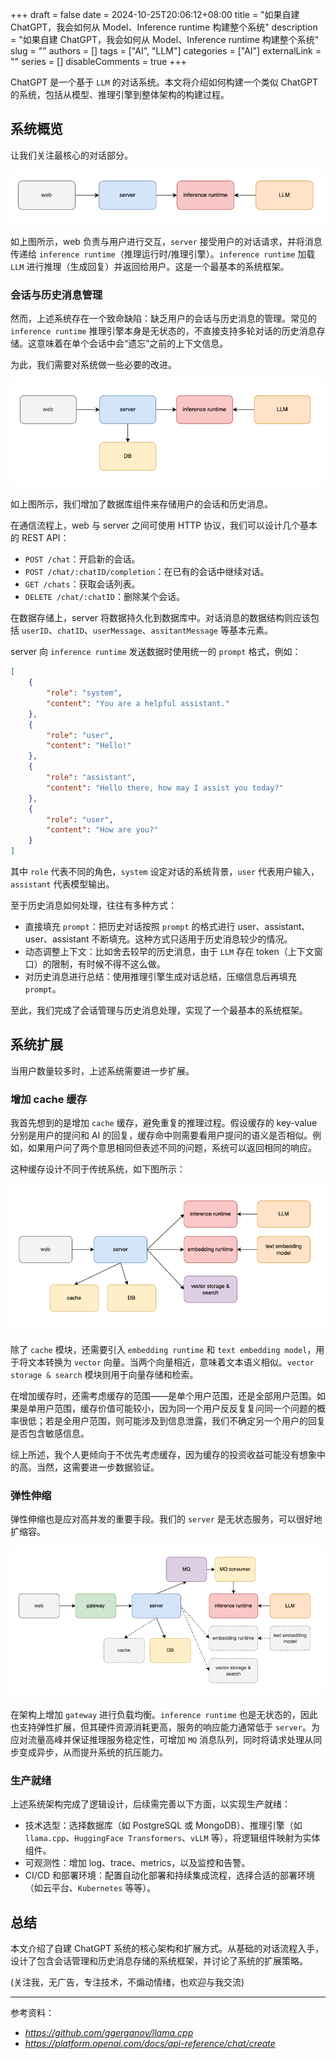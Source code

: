 +++
draft = false
date = 2024-10-25T20:06:12+08:00
title = "如果自建 ChatGPT，我会如何从 Model、Inference runtime 构建整个系统"
description = "如果自建 ChatGPT，我会如何从 Model、Inference runtime 构建整个系统"
slug = ""
authors = []
tags = ["AI", "LLM"]
categories = ["AI"]
externalLink = ""
series = []
disableComments = true
+++

ChatGPT 是一个基于 `LLM` 的对话系统。本文将介绍如何构建一个类似 ChatGPT 的系统，包括从模型、推理引擎到整体架构的构建过程。

## 系统概览

让我们关注最核心的对话部分。

![](https://raw.githubusercontent.com/RifeWang/images/master/ai/llm/build-chatgpt-1.png)

如上图所示，web 负责与用户进行交互，`server` 接受用户的对话请求，并将消息传递给 `inference runtime`（推理运行时/推理引擎）。`inference runtime` 加载 `LLM` 进行推理（生成回复）并返回给用户。这是一个最基本的系统框架。

### 会话与历史消息管理

然而，上述系统存在一个致命缺陷：缺乏用户的会话与历史消息的管理。常见的 `inference runtime` 推理引擎本身是无状态的，不直接支持多轮对话的历史消息存储。这意味着在单个会话中会“遗忘”之前的上下文信息。

为此，我们需要对系统做一些必要的改进。

![](https://raw.githubusercontent.com/RifeWang/images/master/ai/llm/build-chatgpt-2.png)

如上图所示，我们增加了数据库组件来存储用户的会话和历史消息。

在通信流程上，web 与 server 之间可使用 HTTP 协议，我们可以设计几个基本的 REST API：
- `POST /chat`：开启新的会话。
- `POST /chat/:chatID/completion`：在已有的会话中继续对话。
- `GET /chats`：获取会话列表。
- `DELETE /chat/:chatID`：删除某个会话。

在数据存储上，server 将数据持久化到数据库中。对话消息的数据结构则应该包括 `userID`、`chatID`、`userMessage`、`assitantMessage` 等基本元素。

server 向 `inference runtime` 发送数据时使用统一的 `prompt` 格式，例如：
```json
[
    {
        "role": "system",
        "content": "You are a helpful assistant."
    },
    {
        "role": "user",
        "content": "Hello!"
    },
    {
        "role": "assistant",
        "content": "Hello there, how may I assist you today?"
    },
    {
        "role": "user",
        "content": "How are you?"
    }
]
```
其中 `role` 代表不同的角色，`system` 设定对话的系统背景，`user` 代表用户输入，`assistant` 代表模型输出。

至于历史消息如何处理，往往有多种方式：
- 直接填充 `prompt`：把历史对话按照 `prompt` 的格式进行 user、assistant、user、assistant 不断填充。这种方式只适用于历史消息较少的情况。
- 动态调整上下文：比如舍去较早的历史消息，由于 `LLM` 存在 token（上下文窗口）的限制，有时候不得不这么做。
- 对历史消息进行总结：使用推理引擎生成对话总结，压缩信息后再填充 `prompt`。

至此，我们完成了会话管理与历史消息处理，实现了一个最基本的系统框架。


## 系统扩展

当用户数量较多时，上述系统需要进一步扩展。

### 增加 cache 缓存

我首先想到的是增加 `cache` 缓存，避免重复的推理过程。假设缓存的 key-value 分别是用户的提问和 AI 的回复，缓存命中则需要看用户提问的语义是否相似。例如，如果用户问了两个意思相同但表述不同的问题，系统可以返回相同的响应。

这种缓存设计不同于传统系统，如下图所示：

![](https://raw.githubusercontent.com/RifeWang/images/master/ai/llm/build-chatgpt-3.png)

除了 `cache` 模块，还需要引入 `embedding runtime` 和 `text embedding model`，用于将文本转换为 `vector` 向量。当两个向量相近，意味着文本语义相似。`vector storage & search` 模块则用于向量存储和检索。

在增加缓存时，还需考虑缓存的范围——是单个用户范围，还是全部用户范围。如果是单用户范围，缓存价值可能较小，因为同一个用户反反复复问同一个问题的概率很低；若是全用户范围，则可能涉及到信息泄露，我们不确定另一个用户的回复是否包含敏感信息。

综上所述，我个人更倾向于不优先考虑缓存，因为缓存的投资收益可能没有想象中的高。当然，这需要进一步数据验证。

### 弹性伸缩

弹性伸缩也是应对高并发的重要手段。我们的 `server` 是无状态服务，可以很好地扩缩容。

![](https://raw.githubusercontent.com/RifeWang/images/master/ai/llm/build-chatgpt-4.png)

在架构上增加 `gateway` 进行负载均衡。`inference runtime` 也是无状态的，因此也支持弹性扩展，但其硬件资源消耗更高，服务的响应能力通常低于 `server`。为应对流量高峰并保证推理服务稳定性，可增加 `MQ` 消息队列，同时将请求处理从同步变成异步，从而提升系统的抗压能力。

### 生产就绪

上述系统架构完成了逻辑设计，后续需完善以下方面，以实现生产就绪：
- 技术选型：选择数据库（如 PostgreSQL 或 MongoDB）、推理引擎（如 `llama.cpp`、`HuggingFace Transformers`、`vLLM` 等），将逻辑组件映射为实体组件。
- 可观测性：增加 log、trace、metrics，以及监控和告警。
- CI/CD 和部署环境：配置自动化部署和持续集成流程，选择合适的部署环境（如云平台、`Kubernetes` 等等）。


## 总结

本文介绍了自建 ChatGPT 系统的核心架构和扩展方式。从基础的对话流程入手，设计了包含会话管理和历史消息存储的系统框架，并讨论了系统的扩展策略。


(关注我，无广告，专注技术，不煽动情绪，也欢迎与我交流)

---

参考资料：

- *https://github.com/ggerganov/llama.cpp*
- *https://platform.openai.com/docs/api-reference/chat/create*